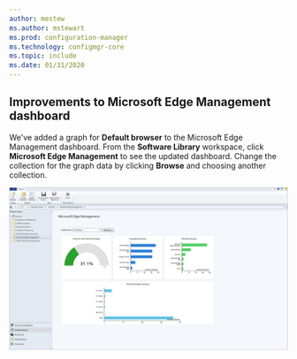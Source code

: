 ```yaml
---
author: mestew
ms.author: mstewart
ms.prod: configuration-manager
ms.technology: configmgr-core
ms.topic: include
ms.date: 01/31/2020
---
```


## <a name="bkmk_edge"></a> Improvements to Microsoft Edge Management dashboard
<!--3871913-->
We've added a graph for **Default browser** to the Microsoft Edge Management dashboard. From the **Software Library** workspace, click **Microsoft Edge Management** to see the updated dashboard. Change the collection for the graph data by clicking **Browse** and choosing another collection.


[![Microsoft Edge Management dashboard](../../media/3871913-updated-edge-dashboard.png)](../../media/3871913-updated-edge-dashboard.png#lightbox)

